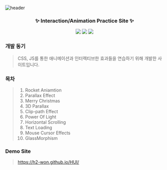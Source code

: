 ![header](https://capsule-render.vercel.app/api?type=wave&color=D475E5&height=250&section=header&text=HUI%20Interaction&fontSize=80&fontColor=242424)

<h3 align="center">✨ Interaction/Animation Practice Site ✨</h3>
<p align="center">
<img src="https://img.shields.io/badge/HTML-red?style=flat&logo=html5&logoColor=white"/></a>
<img src="https://img.shields.io/badge/CSS-blue?style=flat&logo=css3&logoColor=white"/></a>
<img src="https://img.shields.io/badge/Javascript-yellow?style=flat&logo=Javascript&logoColor=white"/></a>
</p>

### 개발 동기
> CSS, JS를 통한 애니메이션과 인터렉티브한 효과들을 연습하기 위해 개발한 사이트입니다.

### 목차
> 1. Rocket Aniamtion
> 2. Parallax Effect
> 3. Merry Christmas
> 4. 3D Parallax
> 5. Clip-path Effect
> 6. Power Of Light
> 7. Horizontal Scrolling
> 8. Text Loading
> 9. Mouse Cursor Effects
> 10. GlassMorphism

### Demo Site
> https://h2-won.github.io/HUI/
